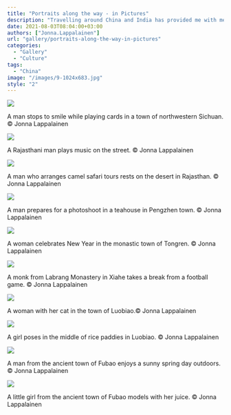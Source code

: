 ```yaml
---
title: "Portraits along the way - in Pictures"
description: "Travelling around China and India has provided me with memories of fantastic nature and beautiful cities and towns, all of which have their own unique charm and sights. The most memorable moments of visiting new places, however, are the encounters with friendly and warmhearted locals. I still remember, years after, the kind people who stopped to pose for a stranger with a camera. This gallery presents some of the beautiful portraits along the way."
date: 2021-08-03T08:04:00+03:00
authors: ["Jonna.Lappalainen"]
url: "gallery/portraits-along-the-way-in-pictures"
categories:
  - "Gallery"
  - "Culture"
tags:
  - "China"
image: "/images/9-1024x683.jpg"
style: "2"
---
```


![](/images/8-1024x683.jpg)

A man stops to smile while playing cards in a town of northwestern Sichuan. © Jonna Lappalainen


![](/images/9-1024x683.jpg)

A Rajasthani man plays music on the street. © Jonna Lappalainen


![](/images/10-1024x683.jpg)

A man who arranges camel safari tours rests on the desert in Rajasthan. © Jonna Lappalainen


![](/images/1-683x1024.jpg)

A man prepares for a photoshoot in a teahouse in Pengzhen town. © Jonna Lappalainen


![](/images/2-683x1024.jpg)

A woman celebrates New Year in the monastic town of Tongren. © Jonna Lappalainen


![](/images/3-678x1024.jpg)

A monk from Labrang Monastery in Xiahe takes a break from a football game. © Jonna Lappalainen


![](/images/4-683x1024.jpg)

A woman with her cat in the town of Luobiao.© Jonna Lappalainen


![](/images/5-683x1024.jpg)

A girl poses in the middle of rice paddies in Luobiao. © Jonna Lappalainen


![](/images/6-683x1024.jpg)

A man from the ancient town of Fubao enjoys a sunny spring day outdoors. © Jonna Lappalainen


![](/images/7-683x1024.jpg)

A little girl from the ancient town of Fubao models with her juice. © Jonna Lappalainen


